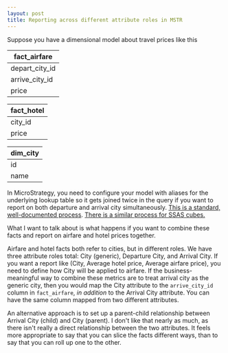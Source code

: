 ```yaml
---
layout: post
title: Reporting across different attribute roles in MSTR
---
```


Suppose you have a dimensional model about travel prices like this 

| fact_airfare | 
| ------------ | 
| depart_city_id | int |
| arrive_city_id | int |
| price | numeric |

| fact_hotel | 
| ---------- |
| city_id | int | 
| price | numeric |
 
| dim_city |
| -------- |
| id | int |
| name | varchar | 

In MicroStrategy, you need to configure your model with aliases for the underlying lookup table so it gets joined twice in the query if you want to 
report on both departure and arrival city simultaneously.  [This is a standard, well-documented process](https://community.microstrategy.com/s/article/ka1440000009I8nAAE/KB6197-How-do-Attribute-Roles-Work-in-MicroStrategy).  [There is a similar process for SSAS cubes.](http://www.jamesserra.com/archive/2011/11/role-playing-dimensions/)

What I want to talk about is what happens if you want to combine these facts and report on airfare and hotel prices together.

Airfare and hotel facts both refer to cities, but in different roles.  We have three attribute roles total: City (generic), Departure City, and Arrival City.
If you want a report like (City, Average hotel price, Average airfare price), you need to define how City will be applied to airfare.  If the business-meaningful 
way to combine these metrics are to treat arrival city as the generic city, then you would map the City attribute to the `arrive_city_id` column
in `fact_airfare`, *in addition* to the Arrival City attribute.  You can have the same column mapped from two different attributes.  

An alternative approach is to set up a parent-child relationship between Arrival City (child) and City (parent).  I don't like that nearly as much, as there isn't 
really a direct relationship between the two attributes.  It feels more appropriate to say that you can slice the facts different ways, than to say that you can roll up
one to the other.